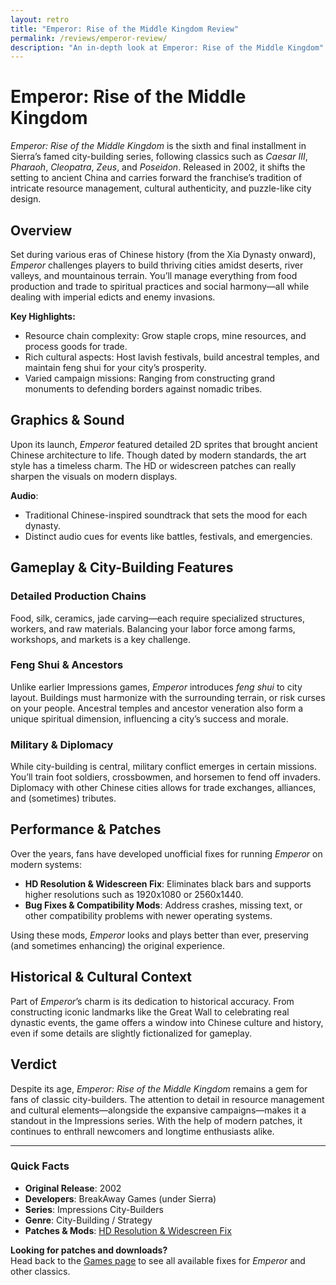 ```yaml
---
layout: retro
title: "Emperor: Rise of the Middle Kingdom Review"
permalink: /reviews/emperor-review/
description: "An in-depth look at Emperor: Rise of the Middle Kingdom"
---
```


# Emperor: Rise of the Middle Kingdom

_Emperor: Rise of the Middle Kingdom_ is the sixth and final installment in Sierra’s famed city-building series, following classics such as _Caesar III_, _Pharaoh_, _Cleopatra_, _Zeus_, and _Poseidon_. Released in 2002, it shifts the setting to ancient China and carries forward the franchise’s tradition of intricate resource management, cultural authenticity, and puzzle-like city design.

## Overview

Set during various eras of Chinese history (from the Xia Dynasty onward), _Emperor_ challenges players to build thriving cities amidst deserts, river valleys, and mountainous terrain. You’ll manage everything from food production and trade to spiritual practices and social harmony—all while dealing with imperial edicts and enemy invasions.

**Key Highlights:**

- Resource chain complexity: Grow staple crops, mine resources, and process goods for trade.
- Rich cultural aspects: Host lavish festivals, build ancestral temples, and maintain feng shui for your city’s prosperity.
- Varied campaign missions: Ranging from constructing grand monuments to defending borders against nomadic tribes.

## Graphics & Sound

Upon its launch, _Emperor_ featured detailed 2D sprites that brought ancient Chinese architecture to life. Though dated by modern standards, the art style has a timeless charm. The HD or widescreen patches can really sharpen the visuals on modern displays.

**Audio**:

- Traditional Chinese-inspired soundtrack that sets the mood for each dynasty.
- Distinct audio cues for events like battles, festivals, and emergencies.

## Gameplay & City-Building Features

### Detailed Production Chains

Food, silk, ceramics, jade carving—each require specialized structures, workers, and raw materials. Balancing your labor force among farms, workshops, and markets is a key challenge.

### Feng Shui & Ancestors

Unlike earlier Impressions games, _Emperor_ introduces _feng shui_ to city layout. Buildings must harmonize with the surrounding terrain, or risk curses on your people. Ancestral temples and ancestor veneration also form a unique spiritual dimension, influencing a city’s success and morale.

### Military & Diplomacy

While city-building is central, military conflict emerges in certain missions. You’ll train foot soldiers, crossbowmen, and horsemen to fend off invaders. Diplomacy with other Chinese cities allows for trade exchanges, alliances, and (sometimes) tributes.

## Performance & Patches

Over the years, fans have developed unofficial fixes for running _Emperor_ on modern systems:

- **HD Resolution & Widescreen Fix**: Eliminates black bars and supports higher resolutions such as 1920x1080 or 2560x1440.
- **Bug Fixes & Compatibility Mods**: Address crashes, missing text, or other compatibility problems with newer operating systems.

Using these mods, _Emperor_ looks and plays better than ever, preserving (and sometimes enhancing) the original experience.

## Historical & Cultural Context

Part of _Emperor_’s charm is its dedication to historical accuracy. From constructing iconic landmarks like the Great Wall to celebrating real dynastic events, the game offers a window into Chinese culture and history, even if some details are slightly fictionalized for gameplay.

## Verdict

Despite its age, _Emperor: Rise of the Middle Kingdom_ remains a gem for fans of classic city-builders. The attention to detail in resource management and cultural elements—alongside the expansive campaigns—makes it a standout in the Impressions series. With the help of modern patches, it continues to enthrall newcomers and longtime enthusiasts alike.

---

### Quick Facts

- **Original Release**: 2002
- **Developers**: BreakAway Games (under Sierra)
- **Series**: Impressions City-Builders
- **Genre**: City-Building / Strategy
- **Patches & Mods**: [HD Resolution & Widescreen Fix](https://www.moddb.com/mods/emperor-full-hd-support)

**Looking for patches and downloads?**  
Head back to the [Games page](/retro/games/) to see all available fixes for _Emperor_ and other classics.
